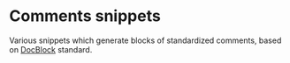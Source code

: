 # Comments snippets

Various snippets which generate blocks of standardized comments, based on [DocBlock](http://en.wikipedia.org/wiki/PHPDoc#DocBlock) standard.
